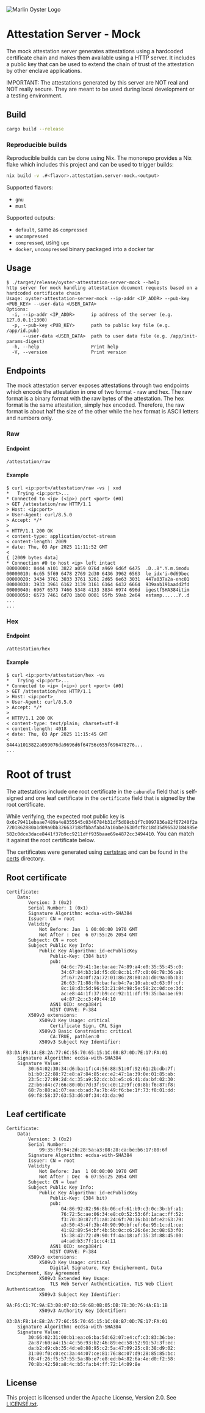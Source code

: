 ![Marlin Oyster Logo](./logo.svg)

# Attestation Server - Mock

The mock attestation server generates attestations using a hardcoded certificate chain and makes them available using a HTTP server. It includes a public key that can be used to extend the chain of trust of the attestation by other enclave applications.

IMPORTANT: The attestations generated by this server are NOT real and NOT really secure. They are meant to be used during local development or a testing environment.

## Build

```bash
cargo build --release
```

### Reproducible builds

Reproducible builds can be done using Nix. The monorepo provides a Nix flake which includes this project and can be used to trigger builds:

```bash
nix build -v .#<flavor>.attestation.server-mock.<output>
```

Supported flavors:
- `gnu`
- `musl`

Supported outputs:
- `default`, same as `compressed`
- `uncompressed`
- `compressed`, using `upx`
- `docker`, `uncompressed` binary packaged into a docker tar

## Usage

```
$ ./target/release/oyster-attestation-server-mock --help
http server for mock handling attestation document requests based on a hardcoded certificate chain
Usage: oyster-attestation-server-mock --ip-addr <IP_ADDR> --pub-key <PUB_KEY> --user-data <USER_DATA>
Options:
  -i, --ip-addr <IP_ADDR>      ip address of the server (e.g. 127.0.0.1:1300)
  -p, --pub-key <PUB_KEY>      path to public key file (e.g. /app/id.pub)
      --user-data <USER_DATA>  path to user data file (e.g. /app/init-params-digest)
  -h, --help                   Print help
  -V, --version                Print version
```

## Endpoints

The mock attestation server exposes attestations through two endpoints which encode the attestation in one of two format - raw and hex. The raw format is a binary format with the raw bytes of the attestation. The hex format is the same attestation, simply hex encoded. Therefore, the raw format is about half the size of the other while the hex format is ASCII letters and numbers only.

### Raw

#### Endpoint

`/attestation/raw`

#### Example

```
$ curl <ip:port>/attestation/raw -vs | xxd
*   Trying <ip:port>...
* Connected to <ip> (<ip>) port <port> (#0)
> GET /attestation/raw HTTP/1.1
> Host: <ip:port>
> User-Agent: curl/8.5.0
> Accept: */*
> 
< HTTP/1.1 200 OK
< content-type: application/octet-stream
< content-length: 2009
< date: Thu, 03 Apr 2025 11:11:52 GMT
< 
{ [2009 bytes data]
* Connection #0 to host <ip> left intact
00000000: 8444 a101 3822 a059 076d a969 6d6f 6475  .D..8".Y.m.imodu
00000010: 6c65 5f69 6478 2769 2d30 6436 3962 6563  le_idx'i-0d69bec
00000020: 3434 3761 3033 3761 3261 2d65 6e63 3031  447a037a2a-enc01
00000030: 3933 3961 6162 3139 3161 6164 6432 6664  939aab191aadd2fd
00000040: 6967 6573 7466 5348 4133 3834 6974 696d  igestfSHA384itim
00000050: 6573 7461 6d70 1b00 0001 95fb 59ab 2e64  estamp......Y..d
...
...
```

### Hex

#### Endpoint

`/attestation/hex`

#### Example

```
$ curl <ip:port>/attestation/hex -vs
*   Trying <ip:port>...
* Connected to <ip> (<ip>) port <port> (#0)
> GET /attestation/hex HTTP/1.1
> Host: <ip:port>
> User-Agent: curl/8.5.0
> Accept: */*
> 
< HTTP/1.1 200 OK
< content-type: text/plain; charset=utf-8
< content-length: 4018
< date: Thu, 03 Apr 2025 11:15:45 GMT
< 
8444a1013822a059076da9696d6f64756c655f696478276...
...
```

# Root of trust

The attestations include one root certificate in the `cabundle` field that is self-signed and one leaf certificate in the `certificate` field that is signed by the root certificate.

While verifying, the expected root public key is `0x6c79411ebaae7489a4e8355545c0346784b31df5d08cb1f7c0097836a82f67240f2a7201862880a1d09a0bb326637188fbbafab47a10abe3630fcf8c18d35d96532184985e582c0dce3dace8441f37b9cc9211dff935baae69e4872cc3494410`. You can match it against the root certificate below.

The certificates were generated using [certstrap](https://github.com/square/certstrap) and can be found in the [certs](./src/certs) directory.

## Root certificate

```
Certificate:
    Data:
        Version: 3 (0x2)
        Serial Number: 1 (0x1)
        Signature Algorithm: ecdsa-with-SHA384
        Issuer: CN = root
        Validity
            Not Before: Jan  1 00:00:00 1970 GMT
            Not After : Dec  6 07:55:26 2054 GMT
        Subject: CN = root
        Subject Public Key Info:
            Public Key Algorithm: id-ecPublicKey
                Public-Key: (384 bit)
                pub:
                    04:6c:79:41:1e:ba:ae:74:89:a4:e8:35:55:45:c0:
                    34:67:84:b3:1d:f5:d0:8c:b1:f7:c0:09:78:36:a8:
                    2f:67:24:0f:2a:72:01:86:28:80:a1:d0:9a:0b:b3:
                    26:63:71:88:fb:ba:fa:b4:7a:10:ab:e3:63:0f:cf:
                    8c:18:d3:5d:96:53:21:84:98:5e:58:2c:0d:ce:3d:
                    ac:e8:44:1f:37:b9:cc:92:11:df:f9:35:ba:ae:69:
                    e4:87:2c:c3:49:44:10
                ASN1 OID: secp384r1
                NIST CURVE: P-384
        X509v3 extensions:
            X509v3 Key Usage: critical
                Certificate Sign, CRL Sign
            X509v3 Basic Constraints: critical
                CA:TRUE, pathlen:0
            X509v3 Subject Key Identifier: 
                03:DA:F8:14:E8:2A:77:6C:55:70:65:15:1C:08:B7:0D:7E:17:FA:01
    Signature Algorithm: ecdsa-with-SHA384
    Signature Value:
        30:64:02:30:34:d6:ba:1f:c4:56:88:51:0f:92:61:2b:db:7f:
        b1:b0:22:88:72:e8:a7:84:85:ec:e2:47:1a:39:0e:01:85:ab:
        23:5c:27:89:2d:4c:35:a9:52:dc:b3:e5:c6:41:da:bf:02:30:
        22:b6:d4:c7:66:80:0b:7d:3f:9c:c0:12:9f:c0:8b:f6:87:f8:
        68:7b:88:a1:07:ea:cb:ad:7a:7b:49:f6:be:1f:73:f8:01:dd:
        69:f8:58:37:63:53:d6:0f:34:43:da:9d
```

## Leaf certificate

```
Certificate:
    Data:
        Version: 3 (0x2)
        Serial Number:
            99:35:f9:94:2d:28:5a:a3:08:28:ca:be:b6:17:80:6f
        Signature Algorithm: ecdsa-with-SHA384
        Issuer: CN = root
        Validity
            Not Before: Jan  1 00:00:00 1970 GMT
            Not After : Dec  6 07:55:25 2054 GMT
        Subject: CN = leaf
        Subject Public Key Info:
            Public Key Algorithm: id-ecPublicKey
                Public-Key: (384 bit)
                pub:
                    04:86:92:82:96:8b:06:cf:61:b9:c3:0c:3b:bf:a1:
                    76:72:5c:ae:06:34:e8:c0:52:53:6f:1a:ac:ff:52:
                    f3:70:30:87:f1:a8:24:6f:70:36:b1:bf:e2:63:79:
                    a3:50:43:4f:3b:40:90:90:bf:ef:6e:95:1c:d1:ce:
                    41:82:89:54:bf:4b:5b:0c:c6:26:6e:3c:08:63:f0:
                    15:38:42:72:d9:90:ff:4a:18:af:35:3f:88:45:00:
                    a4:ad:b3:7f:1c:c4:11
                ASN1 OID: secp384r1
                NIST CURVE: P-384
        X509v3 extensions:
            X509v3 Key Usage: critical
                Digital Signature, Key Encipherment, Data Encipherment, Key Agreement
            X509v3 Extended Key Usage: 
                TLS Web Server Authentication, TLS Web Client Authentication
            X509v3 Subject Key Identifier: 
                9A:F6:C1:7C:9A:E3:D8:07:B3:59:6B:0B:05:DB:7B:30:76:4A:E1:1B
            X509v3 Authority Key Identifier: 
                03:DA:F8:14:E8:2A:77:6C:55:70:65:15:1C:08:B7:0D:7E:17:FA:01
    Signature Algorithm: ecdsa-with-SHA384
    Signature Value:
        30:66:02:31:00:b1:ea:c6:ba:5d:62:07:e4:cf:c3:83:36:be:
        2a:87:60:a4:15:4c:56:93:b2:46:89:ec:58:52:91:57:3f:ec:
        da:b2:d9:cb:35:4d:e8:88:95:c2:5a:47:09:25:c8:38:d9:02:
        31:00:f0:c0:ec:3a:44:07:ce:81:76:8c:07:d9:28:85:85:bc:
        f8:4f:26:f5:57:55:5a:8b:e7:e8:ed:b4:82:6a:4e:d0:f2:58:
        70:8b:42:50:a8:4c:b5:fa:b4:ff:72:14:09:8e
```

## License

This project is licensed under the Apache License, Version 2.0. See [LICENSE.txt](./LICENSE.txt).
